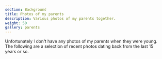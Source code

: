 ```yaml
---
section: Background
title: Photos of my parents
description: Various photos of my parents together.
weight: 50
gallery: parents
---
```


Unfortunately I don't have any photos of my parents when they were young. The
following are a selection of recent photos dating back from the last 15 years
or so.
